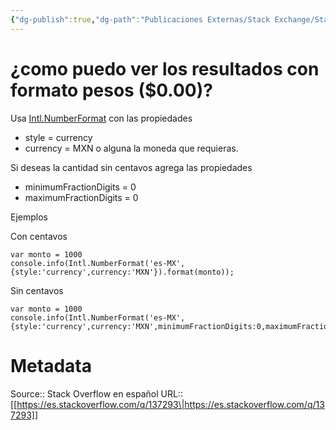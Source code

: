 ```yaml
---
{"dg-publish":true,"dg-path":"Publicaciones Externas/Stack Exchange/Stack Overflow en español/es.stackoverflow.com-137293.md","permalink":"/publicaciones-externas/stack-exchange/stack-overflow-en-espanol/es-stackoverflow-com-137293/","title":"¿como puedo ver los resultados con formato pesos ($0.00)?","hide":true,"noteIcon":"default","created":"2024-04-03T12:49:10.626-06:00","updated":"2024-04-05T16:43:52.992-06:00"}
---
```


# ¿como puedo ver los resultados con formato pesos ($0.00)?

Usa [Intl.NumberFormat][1] con las propiedades 

- style = currency
- currency = MXN o alguna la moneda que requieras.

Si deseas la cantidad sin centavos agrega las propiedades  

- minimumFractionDigits = 0
- maximumFractionDigits = 0

Ejemplos

Con centavos

<!-- begin snippet: js hide: false console: true babel: false -->

<!-- language: lang-js -->

    var monto = 1000
    console.info(Intl.NumberFormat('es-MX',{style:'currency',currency:'MXN'}).format(monto));

<!-- end snippet -->

Sin centavos

<!-- begin snippet: js hide: false console: true babel: false -->

<!-- language: lang-js -->

    var monto = 1000
    console.info(Intl.NumberFormat('es-MX',{style:'currency',currency:'MXN',minimumFractionDigits:0,maximumFractionDigits:0}).format(monto));

<!-- end snippet -->


  [1]: https://developer.mozilla.org/en-US/docs/Web/JavaScript/Reference/Global_Objects/NumberFormat

# Metadata
Source:: Stack Overflow en español
URL:: [[https://es.stackoverflow.com/q/137293\|https://es.stackoverflow.com/q/137293]]


